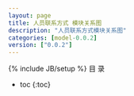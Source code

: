 ```yaml
---
layout: page
title: 人员联系方式 模块关系图
description: "人员联系方式模块关系图"
categories: [model-0.0.2]
version: ["0.0.2"]
---
```

{% include JB/setup %}
 目  录

* toc
{:toc}

